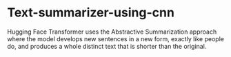 # Text-summarizer-using-cnn
Hugging Face Transformer uses the Abstractive Summarization approach where the model develops new sentences in a new form, exactly like people do, and produces a whole distinct text that is shorter than the original.
